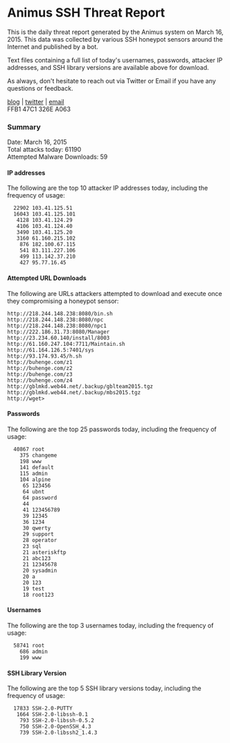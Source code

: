 # Animus SSH Threat Report

This is the daily threat report generated by the Animus system on March 16, 2015. This data was collected by various SSH honeypot sensors around the Internet and published by a bot.  

Text files containing a full list of today's usernames, passwords, attacker IP addresses, and SSH library versions are available above for download.  

As always, don't hesitate to reach out via Twitter or Email if you have any questions or feedback.  

[blog](http://morris.guru) | [twitter](https://twitter.com/andrew___morris) | [email](mailto:andrew@morris.guru)  
FFB1 47C1 326E A063  

### Summary

Date: March 16, 2015  
Total attacks today: 61190  
Attempted Malware Downloads: 59 

#### IP addresses
The following are the top 10 attacker IP addresses today, including the frequency of usage:
```
  22902 103.41.125.51
  16043 103.41.125.101
   4128 103.41.124.29
   4106 103.41.124.40
   3490 103.41.125.20
   3160 61.160.215.102
    876 182.100.67.115
    541 83.111.227.106
    499 113.142.37.210
    427 95.77.16.45
```

#### Attempted URL Downloads
The following are URLs attackers attempted to download and execute once they compromising a honeypot sensor:
```
http://218.244.148.238:8080/bin.sh
http://218.244.148.238:8080/npc
http://218.244.148.238:8080/npc1
http://222.186.31.73:8080/Manager
http://23.234.60.140/install/8003
http://61.160.247.104:7711/Maintain.sh
http://61.164.126.5:7401/sys
http://93.174.93.45/h.sh
http://buhenge.com/z1
http://buhenge.com/z2
http://buhenge.com/z3
http://buhenge.com/z4
http://gblmkd.web44.net/.backup/gblteam2015.tgz
http://gblmkd.web44.net/.backup/mbs2015.tgz
http://wget>
```

#### Passwords
The following are the top 25 passwords today, including the frequency of usage:
```
  40867 root
    375 changeme
    198 www
    141 default
    115 admin
    104 alpine
     65 123456
     64 ubnt
     64 password
     44 
     41 123456789
     39 12345
     36 1234
     30 qwerty
     29 support
     28 operator
     23 sql
     21 asteriskftp
     21 abc123
     21 12345678
     20 sysadmin
     20 a
     20 123
     19 test
     18 root123
```

#### Usernames
The following are the top 3 usernames today, including the frequency of usage:
```
  58741 root
    686 admin
    199 www
```

#### SSH Library Version
The following are the top 5 SSH library versions today, including the frequency of usage:
```
  17833 SSH-2.0-PUTTY
   1664 SSH-2.0-libssh-0.1
    793 SSH-2.0-libssh-0.5.2
    750 SSH-2.0-OpenSSH_4.3
    739 SSH-2.0-libssh2_1.4.3
```
